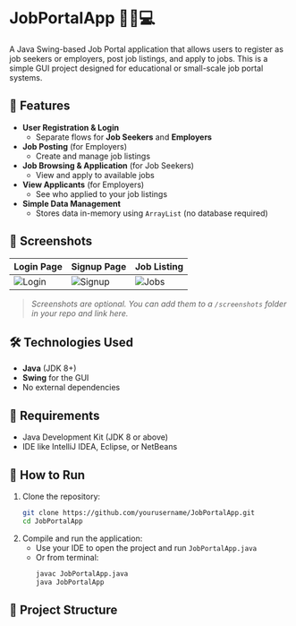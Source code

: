 # JobPortalApp 🧑‍💼💻

A Java Swing-based Job Portal application that allows users to register as job seekers or employers, post job listings, and apply to jobs. This is a simple GUI project designed for educational or small-scale job portal systems.

## 🚀 Features

- **User Registration & Login**
  - Separate flows for **Job Seekers** and **Employers**
- **Job Posting** (for Employers)
  - Create and manage job listings
- **Job Browsing & Application** (for Job Seekers)
  - View and apply to available jobs
- **View Applicants** (for Employers)
  - See who applied to your job listings
- **Simple Data Management**
  - Stores data in-memory using `ArrayList` (no database required)

## 📸 Screenshots

| Login Page | Signup Page | Job Listing |
|------------|-------------|-------------|
| ![Login](screenshots/login.png) | ![Signup](screenshots/signup.png) | ![Jobs](screenshots/jobs.png) |

> *Screenshots are optional. You can add them to a `/screenshots` folder in your repo and link here.*

## 🛠️ Technologies Used

- **Java** (JDK 8+)
- **Swing** for the GUI
- No external dependencies

## 🧾 Requirements

- Java Development Kit (JDK 8 or above)
- IDE like IntelliJ IDEA, Eclipse, or NetBeans

## 🔧 How to Run

1. Clone the repository:
    ```bash
    git clone https://github.com/yourusername/JobPortalApp.git
    cd JobPortalApp
    ```
2. Compile and run the application:
    - Use your IDE to open the project and run `JobPortalApp.java`
    - Or from terminal:
      ```bash
      javac JobPortalApp.java
      java JobPortalApp
      ```

## 📂 Project Structure

